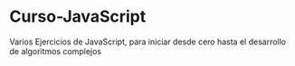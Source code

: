 # Curso-JavaScript
Varios Ejercicios de JavaScript, para iniciar desde cero hasta el desarrollo de algoritmos complejos
